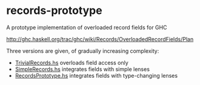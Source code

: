 records-prototype
=================

A prototype implementation of overloaded record fields for GHC

http://ghc.haskell.org/trac/ghc/wiki/Records/OverloadedRecordFields/Plan

Three versions are given, of gradually increasing complexity:

* [TrivialRecords.hs](https://github.com/adamgundry/records-prototype/blob/master/TrivialRecords.hs) overloads field access only
* [SimpleRecords.hs](https://github.com/adamgundry/records-prototype/blob/master/SimpleRecords.hs) integrates fields with simple lenses
* [RecordsPrototype.hs](https://github.com/adamgundry/records-prototype/blob/master/RecordsPrototype.hs) integrates fields with type-changing lenses
